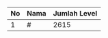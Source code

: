 | No | Nama            | Jumlah Level |
|----|-----------------|--------------|
| 1  | #    |    2615        |
